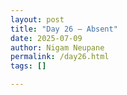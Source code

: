 ```yaml
---
layout: post
title: "Day 26 – Absent"
date: 2025-07-09
author: Nigam Neupane
permalink: /day26.html
tags: []

---
```

